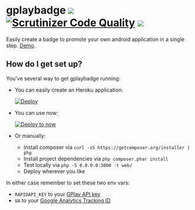 # gplaybadge ![](https://img.shields.io/codeship/4b5860b0-7521-0134-3653-1eaf12e437c5.svg) [![Scrutinizer Code Quality](https://scrutinizer-ci.com/g/maxcanna/gplaybadge/badges/quality-score.png?b=master)](https://scrutinizer-ci.com/g/maxcanna/gplaybadge/?branch=master) [![](https://img.shields.io/github/license/maxcanna/gplaybadge.svg)](https://github.com/maxcanna/gplaybadge/blob/master/LICENSE)

Easily create a badge to promote your own android application in a single step. [Demo](http://gplay.ws).

## How do I get set up?

You've several way to get gplaybadge running:

* You can easily create an Heroku application:

  [![Deploy](https://www.herokucdn.com/deploy/button.svg)](https://heroku.com/deploy)

* You can use now:

  [![Deploy to now](https://deploy.now.sh/static/button.svg)](https://deploy.now.sh/?repo=https://github.com/maxcanna/gplaybadge&env=RAPIDAPI_KEY&env=UA)

* Or manually:

  * Install composer via ``` curl -sS https://getcomposer.org/installer | php ```
  * Install project dependencies via ```php composer.phar install```
  * Test locally via ``` php -S 0.0.0.0:3000 -t web/ ```
  * Deploy wherever you like

In either case remember to set these two env vars:
* `RAPIDAPI_KEY` to your [GPlay API key](https://api.gplay.ws/)
* `UA` to your [Google Analytics Tracking ID](https://support.google.com/analytics/answer/1032385)
